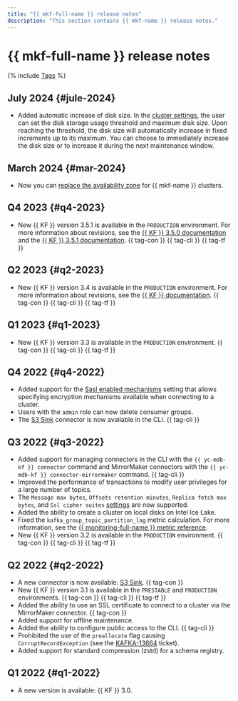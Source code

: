 ```yaml
---
title: "{{ mkf-full-name }} release notes"
description: "This section contains {{ mkf-name }} release notes."
---
```


# {{ mkf-full-name }} release notes

{% include [Tags](../_includes/mdb/release-notes-tags.md) %}

## July 2024 {#jule-2024}

* Added automatic increase of disk size. In the [cluster settings](./operations/cluster-update.md), the user can set the disk storage usage threshold and maximum disk size. Upon reaching the threshold, the disk size will automatically increase in fixed increments up to its maximum. You can choose to immediately increase the disk size or to increase it during the next maintenance window.

## March 2024 {#mar-2024}

* Now you can [replace the availability zone](./operations/host-migration.md) for {{ mkf-name }} clusters.

## Q4 2023 {#q4-2023}

* New {{ KF }} version 3.5.1 is available in the `PRODUCTION` environment. For more information about revisions, see the [{{ KF }} 3.5.0 documentation](https://archive.apache.org/dist/kafka/3.5.0/RELEASE_NOTES.html) and the [{{ KF }} 3.5.1 documentation](https://archive.apache.org/dist/kafka/3.5.1/RELEASE_NOTES.html). {{ tag-con }} {{ tag-cli }} {{ tag-tf }}

## Q2 2023 {#q2-2023}

* New {{ KF }} version 3.4 is available in the `PRODUCTION` environment. For more information about revisions, see the [{{ KF }} documentation](https://archive.apache.org/dist/kafka/3.4.0/RELEASE_NOTES.html). {{ tag-con }} {{ tag-cli }} {{ tag-tf }}

## Q1 2023 {#q1-2023}

* New {{ KF }} version 3.3 is available in the `PRODUCTION` environment. {{ tag-con }} {{ tag-cli }} {{ tag-tf }}

## Q4 2022 {#q4-2022}

* Added support for the [Sasl enabled mechanisms](concepts/settings-list.md#settings-sasl-enabled-mechanisms) setting that allows specifying encryption mechanisms available when connecting to a cluster.
* Users with the `admin` role can now delete consumer groups.
* The [S3 Sink](concepts/connectors.md#s3-sink) connector is now available in the CLI. {{ tag-cli }}

## Q3 2022 {#q3-2022}

* Added support for managing connectors in the CLI with the `{{ yc-mdb-kf }} connector` command and MirrorMaker connectors with the `{{ yc-mdb-kf }} connector-mirrormaker` command. {{ tag-cli }}
* Improved the performance of transactions to modify user privileges for a large number of topics.
* The `Message max bytes`, `Offsets retention minutes`, `Replica fetch max bytes`, and `Ssl cipher suites` [settings](concepts/settings-list.md#cluster-settings) are now supported.
* Added the ability to create a cluster on local disks on Intel Ice Lake.
* Fixed the `kafka_group_topic_partition_lag` metric calculation. For more information, see the [{{ monitoring-full-name }} metric reference](../_includes/monitoring/metrics-ref/managed-kafka.md).
* New {{ KF }} version 3.2 is available in the `PRODUCTION` environment. {{ tag-con }} {{ tag-cli }} {{ tag-tf }}

## Q2 2022 {#q2-2022}

* A new connector is now available: [S3 Sink](concepts/connectors.md#s3-sink). {{ tag-con }}
* New {{ KF }} version 3.1 is available in the `PRESTABLE` and `PRODUCTION` environments. {{ tag-con }} {{ tag-cli }} {{ tag-tf }}
* Added the ability to use an SSL certificate to connect to a cluster via the MirrorMaker connector. {{ tag-con }}
* Added support for offline maintenance.
* Added the ability to configure public access to the CLI. {{ tag-cli }}
* Prohibited the use of the `preallocate` flag causing `CorruptRecordException` (see the [KAFKA-13664](https://issues.apache.org/jira/browse/KAFKA-13664) ticket).
* Added support for standard compression (zstd) for a schema registry.

## Q1 2022 {#q1-2022}

* A new version is available: {{ KF }} 3.0.

